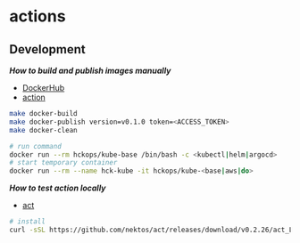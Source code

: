 # actions

## Development

***How to build and publish images manually***

* [DockerHub](https://hub.docker.com/u/hckops)
* [action](.github/workflows/docker-ci.yml)

```bash
make docker-build
make docker-publish version=v0.1.0 token=<ACCESS_TOKEN>
make docker-clean

# run command
docker run --rm hckops/kube-base /bin/bash -c <kubectl|helm|argocd>
# start temporary container
docker run --rm --name hck-kube -it hckops/kube-<base|aws|do>
```

***How to test action locally***

* [act](https://github.com/nektos/act)

```bash
# install
curl -sSL https://github.com/nektos/act/releases/download/v0.2.26/act_Linux_x86_64.tar.gz | sudo tar -xzf - -C /usr/local/bin
```
